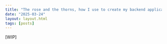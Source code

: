```yaml
---
title: "The rose and the thorns, how I use to create my backend applications"
date: "2025-03-24"
layout: layout.html
tags: [posts]
---
```


[WIP]
